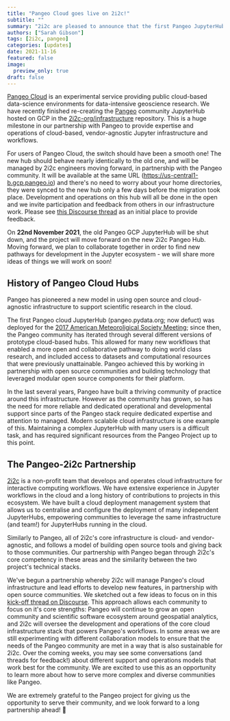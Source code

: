 ```yaml
---
title: "Pangeo Cloud goes live on 2i2c!"
subtitle: ""
summary: "2i2c are pleased to announce that the first Pangeo JupyterHub is now live on 2i2c-operated infrastructure! :tada: "
authors: ["Sarah Gibson"]
tags: [2i2c, pangeo]
categories: [updates]
date: 2021-11-16
featured: false
image:
  preview_only: true
draft: false
---
```


 [Pangeo Cloud](https://pangeo.io/cloud.html) is an experimental service providing public cloud-based data-science environments for data-intensive geoscience research.
We have recently finished re-creating the [Pangeo](http://pangeo.io/) community JupyterHub hosted on GCP in the [2i2c-org/infrastructure](https://github.com/2i2c-org/infrastructure) repository.
This is a huge milestone in our partnership with Pangeo to provide expertise and operations of cloud-based, vendor-agnostic Jupyter infrastructure and workflows.

For users of Pangeo Cloud, the switch should have been a smooth one!
The new hub should behave nearly identically to the old one, and will be managed by 2i2c engineers moving forward, in partnership with the Pangeo community.
It will be available at the same URL (https://us-central1-b.gcp.pangeo.io) and there's no need to worry about your home directories, they were synced to the new hub only a few days before the migration took place.
Development and operations on this hub will all be done in the open and we invite participation and feedback from others in our infrastructure work.
Please see [this Discourse thread](https://discourse.pangeo.io/t/migration-of-us-central1-b-gcp-pangeo-io-to-2i2c-infrastructure/1890) as an initial place to provide feedback.

On **22nd November 2021**, the old Pangeo GCP JupyterHub will be shut down, and the project will move forward on the new 2i2c Pangeo Hub.
Moving forward, we plan to collaborate together in order to find new pathways for development in the Jupyter ecosystem - we will share more ideas of things we will work on soon!

## History of Pangeo Cloud Hubs

Pangeo has pioneered a new model in using open source and cloud-agnostic infrastructure to support scientific research in the cloud.

The first Pangeo cloud JupyterHub (pangeo.pydata.org; now defuct) was deployed for the [2017 American Meteoroligical Society Meeting](https://annual.ametsoc.org/2017/); since then, the Pangeo community has iterated through several different versions of prototype cloud-based hubs.
This allowed for many new workflows that enabled a more open and collaborative pathway to doing world class research, and included access to datasets and computational resources that were previously unattainable.
Pangeo achieved this by working in partnership with open source communities and building technology that leveraged modular open source components for their platform.

In the last several years, Pangeo have built a thriving community of practice around this infrastructure.
However as the community has grown, so has the need for more reliable and dedicated operational and developmental support since parts of the Pangeo stack require dedicated expertise and attention to managed.
Modern scalable cloud infrastructure is one example of this. Maintaining a complex JupyterHub with many users is a difficult task, and has required significant resources from the Pangeo Project up to this point.

## The Pangeo-2i2c Partnership

[2i2c](https://2i2c.org) is a non-profit team that develops and operates cloud infrastructure for interactive computing workflows.
We have extensive experience in Jupyter workflows in the cloud and a long history of contributions to projects in this ecosystem.
We have built a cloud deployment management system that allows us to centralise and configure the deployment of many independent JupyterHubs, empowering communities to leverage the same infrastructure (and team!) for JupyterHubs running in the cloud.

Similarly to Pangeo, all of 2i2c's core infrastructure is cloud- and vendor-agnostic, and follows a model of building open source tools and giving back to those communities.
Our partnership with Pangeo began through 2i2c's core competency in these areas and the similarity between the two project's technical stacks.

We've begun a partnership whereby 2i2c will manage Pangeo's cloud infrastructure and lead efforts to develop new features, in partnership with open source communities.
We sketched out a few ideas to focus on in this [kick-off thread on Discourse](https://discourse.pangeo.io/t/notes-from-the-pangeo-2i2c-kick-off-meeting/1587).
This approach allows each community to focus on it's core strengths: Pangeo will continue to grow an open community and scientific software ecosystem around geospatial analytics, and 2i2c will oversee the development and operations of the core cloud infrastructure stack that powers Pangeo's workflows.
In some areas we are still experimenting with different collaboration models to ensure that the needs of the Pangeo community are met in a way that is also sustainable for 2i2c.
Over the coming weeks, you may see some conversations (and threads for feedback!) about different support and operations models that work best for the community.
We are excited to use this as an opportunity to learn more about how to serve more complex and diverse communities like Pangeo.

We are extremely grateful to the Pangeo project for giving us the opportunity to serve their community, and we look forward to a long partnership ahead! :rocket:
